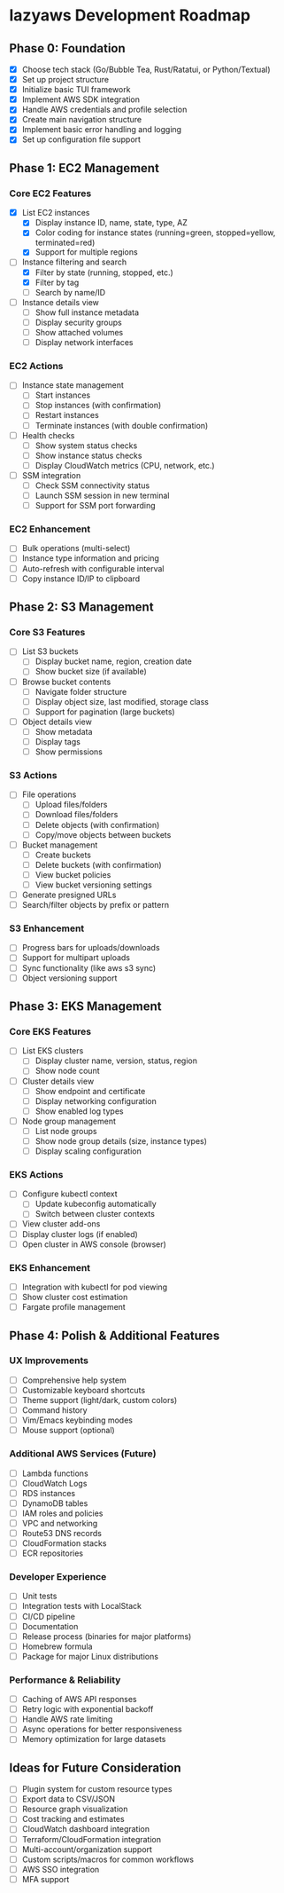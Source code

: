 # lazyaws Development Roadmap

## Phase 0: Foundation

- [x] Choose tech stack (Go/Bubble Tea, Rust/Ratatui, or Python/Textual)
- [x] Set up project structure
- [x] Initialize basic TUI framework
- [x] Implement AWS SDK integration
- [x] Handle AWS credentials and profile selection
- [x] Create main navigation structure
- [x] Implement basic error handling and logging
- [x] Set up configuration file support

## Phase 1: EC2 Management

### Core EC2 Features
- [x] List EC2 instances
  - [x] Display instance ID, name, state, type, AZ
  - [x] Color coding for instance states (running=green, stopped=yellow, terminated=red)
  - [x] Support for multiple regions
- [ ] Instance filtering and search
  - [x] Filter by state (running, stopped, etc.)
  - [x] Filter by tag
  - [ ] Search by name/ID
- [ ] Instance details view
  - [ ] Show full instance metadata
  - [ ] Display security groups
  - [ ] Show attached volumes
  - [ ] Display network interfaces

### EC2 Actions
- [ ] Instance state management
  - [ ] Start instances
  - [ ] Stop instances (with confirmation)
  - [ ] Restart instances
  - [ ] Terminate instances (with double confirmation)
- [ ] Health checks
  - [ ] Show system status checks
  - [ ] Show instance status checks
  - [ ] Display CloudWatch metrics (CPU, network, etc.)
- [ ] SSM integration
  - [ ] Check SSM connectivity status
  - [ ] Launch SSM session in new terminal
  - [ ] Support for SSM port forwarding

### EC2 Enhancement
- [ ] Bulk operations (multi-select)
- [ ] Instance type information and pricing
- [ ] Auto-refresh with configurable interval
- [ ] Copy instance ID/IP to clipboard

## Phase 2: S3 Management

### Core S3 Features
- [ ] List S3 buckets
  - [ ] Display bucket name, region, creation date
  - [ ] Show bucket size (if available)
- [ ] Browse bucket contents
  - [ ] Navigate folder structure
  - [ ] Display object size, last modified, storage class
  - [ ] Support for pagination (large buckets)
- [ ] Object details view
  - [ ] Show metadata
  - [ ] Display tags
  - [ ] Show permissions

### S3 Actions
- [ ] File operations
  - [ ] Upload files/folders
  - [ ] Download files/folders
  - [ ] Delete objects (with confirmation)
  - [ ] Copy/move objects between buckets
- [ ] Bucket management
  - [ ] Create buckets
  - [ ] Delete buckets (with confirmation)
  - [ ] View bucket policies
  - [ ] View bucket versioning settings
- [ ] Generate presigned URLs
- [ ] Search/filter objects by prefix or pattern

### S3 Enhancement
- [ ] Progress bars for uploads/downloads
- [ ] Support for multipart uploads
- [ ] Sync functionality (like aws s3 sync)
- [ ] Object versioning support

## Phase 3: EKS Management

### Core EKS Features
- [ ] List EKS clusters
  - [ ] Display cluster name, version, status, region
  - [ ] Show node count
- [ ] Cluster details view
  - [ ] Show endpoint and certificate
  - [ ] Display networking configuration
  - [ ] Show enabled log types
- [ ] Node group management
  - [ ] List node groups
  - [ ] Show node group details (size, instance types)
  - [ ] Display scaling configuration

### EKS Actions
- [ ] Configure kubectl context
  - [ ] Update kubeconfig automatically
  - [ ] Switch between cluster contexts
- [ ] View cluster add-ons
- [ ] Display cluster logs (if enabled)
- [ ] Open cluster in AWS console (browser)

### EKS Enhancement
- [ ] Integration with kubectl for pod viewing
- [ ] Show cluster cost estimation
- [ ] Fargate profile management

## Phase 4: Polish & Additional Features

### UX Improvements
- [ ] Comprehensive help system
- [ ] Customizable keyboard shortcuts
- [ ] Theme support (light/dark, custom colors)
- [ ] Command history
- [ ] Vim/Emacs keybinding modes
- [ ] Mouse support (optional)

### Additional AWS Services (Future)
- [ ] Lambda functions
- [ ] CloudWatch Logs
- [ ] RDS instances
- [ ] DynamoDB tables
- [ ] IAM roles and policies
- [ ] VPC and networking
- [ ] Route53 DNS records
- [ ] CloudFormation stacks
- [ ] ECR repositories

### Developer Experience
- [ ] Unit tests
- [ ] Integration tests with LocalStack
- [ ] CI/CD pipeline
- [ ] Documentation
- [ ] Release process (binaries for major platforms)
- [ ] Homebrew formula
- [ ] Package for major Linux distributions

### Performance & Reliability
- [ ] Caching of AWS API responses
- [ ] Retry logic with exponential backoff
- [ ] Handle AWS rate limiting
- [ ] Async operations for better responsiveness
- [ ] Memory optimization for large datasets

## Ideas for Future Consideration

- [ ] Plugin system for custom resource types
- [ ] Export data to CSV/JSON
- [ ] Resource graph visualization
- [ ] Cost tracking and estimates
- [ ] CloudWatch dashboard integration
- [ ] Terraform/CloudFormation integration
- [ ] Multi-account/organization support
- [ ] Custom scripts/macros for common workflows
- [ ] AWS SSO integration
- [ ] MFA support
